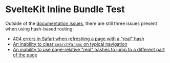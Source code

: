 # SvelteKit Inline Bundle Test

Outside of the [documentation issues](https://github.com/sveltejs/kit/issues/13233), there are still three issues present when using hash-based routing:

- [404 errors in Safari when refreshing a page with a "real" hash](https://github.com/sveltejs/kit/issues/13318)
- [An inability to clear `searchParams` on typical navigation](https://github.com/sveltejs/kit/issues/13319)
- [An inability to use page-relative "real" hashes to jump to a different part of the page](https://github.com/sveltejs/kit/issues/13320)
